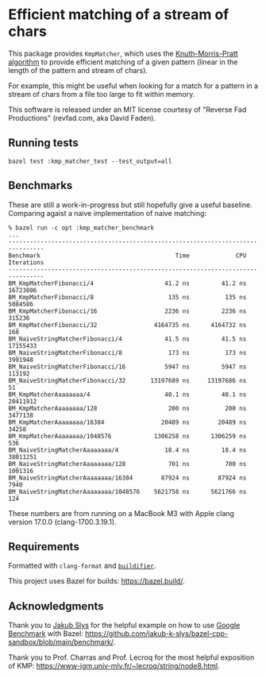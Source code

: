 # Efficient matching of a stream of chars

This package provides `KmpMatcher`, which uses the
[Knuth-Morris-Pratt algorithm](https://en.wikipedia.org/wiki/Knuth%E2%80%93Morris%E2%80%93Pratt_algorithm)
to provide efficient matching of a given pattern (linear in the length of the
pattern and stream of chars).

For example, this might be useful when looking for a match for a pattern in a
stream of chars from a file too large to fit within memory.

This software is released under an MIT license courtesy of
"Reverse Fad Productions" (revfad.com, aka David Faden).

## Running tests

```
bazel test :kmp_matcher_test --test_output=all
```

## Benchmarks

These are still a work-in-progress but still hopefully give a useful baseline.
Comparing agaist a naive implementation of naive matching:

```
% bazel run -c opt :kmp_matcher_benchmark
...
--------------------------------------------------------------------------------
Benchmark                                      Time             CPU   Iterations
--------------------------------------------------------------------------------
BM_KmpMatcherFibonacci/4                    41.2 ns         41.2 ns     16723806
BM_KmpMatcherFibonacci/8                     135 ns          135 ns      5084586
BM_KmpMatcherFibonacci/16                   2236 ns         2236 ns       315236
BM_KmpMatcherFibonacci/32                4164735 ns      4164732 ns          168
BM_NaiveStringMatcherFibonacci/4            41.5 ns         41.5 ns     17155433
BM_NaiveStringMatcherFibonacci/8             173 ns          173 ns      3991948
BM_NaiveStringMatcherFibonacci/16           5947 ns         5947 ns       113192
BM_NaiveStringMatcherFibonacci/32       13197689 ns     13197686 ns           51
BM_KmpMatcherAaaaaaaa/4                     40.1 ns         40.1 ns     20411912
BM_KmpMatcherAaaaaaaa/128                    200 ns          200 ns      3477138
BM_KmpMatcherAaaaaaaa/16384                20489 ns        20489 ns        34258
BM_KmpMatcherAaaaaaaa/1048576            1306258 ns      1306259 ns          536
BM_NaiveStringMatcherAaaaaaaa/4             18.4 ns         18.4 ns     38011251
BM_NaiveStringMatcherAaaaaaaa/128            701 ns          700 ns      1001316
BM_NaiveStringMatcherAaaaaaaa/16384        87924 ns        87924 ns         7940
BM_NaiveStringMatcherAaaaaaaa/1048576    5621758 ns      5621766 ns          124
```

These numbers are from running on a MacBook M3 with
Apple clang version 17.0.0 (clang-1700.3.19.1).

## Requirements

Formatted with `clang-format` and [`buildifier`](https://github.com/bazelbuild/buildtools/blob/main/buildifier/README.md).

This project uses Bazel for builds: https://bazel.build/.

## Acknowledgments

Thank you to [Jakub Slys](https://github.com/jakub-k-slys) for the helpful
example on how to use [Google Benchmark](https://github.com/google/benchmark)
with Bazel: https://github.com/jakub-k-slys/bazel-cpp-sandbox/blob/main/benchmark/.

Thank you to Prof. Charras and Prof. Lecroq for the most helpful exposition of
KMP: https://www-igm.univ-mlv.fr/~lecroq/string/node8.html.